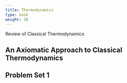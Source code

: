 ```yaml
---
title: Thermodynamics
type: book
weight: 30
---
```


Review of Classical Thermodynamics

## An Axiomatic Approach to Classical Thermodynamics

## Problem Set 1

